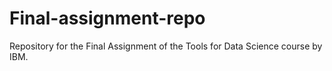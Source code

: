 # Final-assignment-repo
Repository for the Final Assignment of the Tools for Data Science course by IBM.
